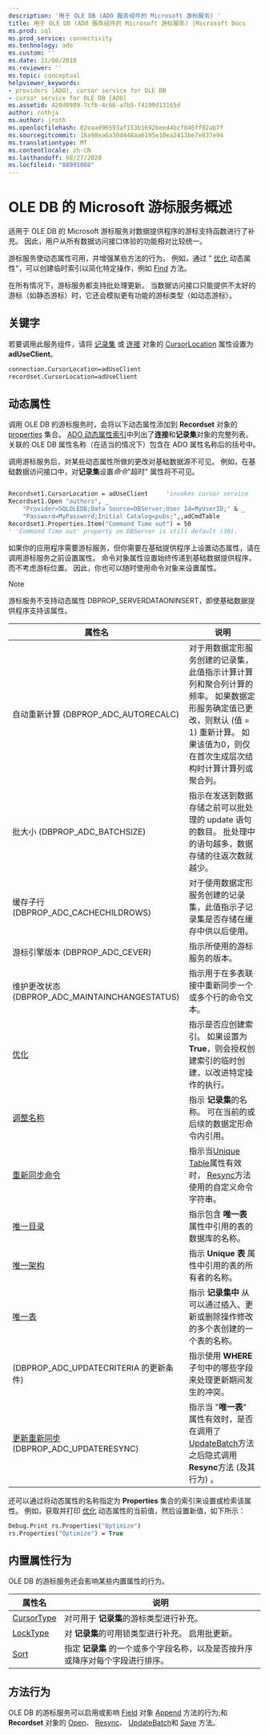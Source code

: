 ```yaml
---
description: '用于 OLE DB (ADO 服务组件的 Microsoft 游标服务) '
title: 用于 OLE DB (ADO 服务组件的 Microsoft 游标服务) |Microsoft Docs
ms.prod: sql
ms.prod_service: connectivity
ms.technology: ado
ms.custom: ''
ms.date: 11/08/2018
ms.reviewer: ''
ms.topic: conceptual
helpviewer_keywords:
- providers [ADO], cursor service for OLE DB
- cursor service for OLE DB [ADO]
ms.assetid: 420d0989-7cfb-4c66-a7b5-f4199d13165d
author: rothja
ms.author: jroth
ms.openlocfilehash: 02eaad96593af153b1692beed4bcf846ff92ab7f
ms.sourcegitcommit: 18a98ea6a30d448aa6195e10ea2413be7e837e94
ms.translationtype: MT
ms.contentlocale: zh-CN
ms.lasthandoff: 08/27/2020
ms.locfileid: "88991088"
---
```

# <a name="microsoft-cursor-service-for-ole-db-overview"></a>OLE DB 的 Microsoft 游标服务概述
适用于 OLE DB 的 Microsoft 游标服务对数据提供程序的游标支持函数进行了补充。 因此，用户从所有数据访问接口体验的功能相对比较统一。

 游标服务使动态属性可用，并增强某些方法的行为。 例如，通过 " [优化](../../reference/ado-api/optimize-property-dynamic-ado.md) 动态属性"，可以创建临时索引以简化特定操作，例如 [Find](../../reference/ado-api/find-method-ado.md) 方法。

 在所有情况下，游标服务都支持批处理更新。 当数据访问接口只能提供不太好的游标（如静态游标）时，它还会模拟更有功能的游标类型（如动态游标）。

## <a name="keyword"></a>关键字
 若要调用此服务组件，请将 [记录集](../../reference/ado-api/recordset-object-ado.md) 或 [连接](../../reference/ado-api/connection-object-ado.md) 对象的 [CursorLocation](../../reference/ado-api/cursorlocation-property-ado.md) 属性设置为 **adUseClient**。

```vb
connection.CursorLocation=adUseClient
recordset.CursorLocation=adUseClient
```

## <a name="dynamic-properties"></a>动态属性
 调用 OLE DB 的游标服务时，会将以下动态属性添加到 **Recordset** 对象的 [properties](../../reference/ado-api/properties-collection-ado.md) 集合。 [ADO 动态属性索引](../../reference/ado-api/ado-dynamic-property-index.md)中列出了**连接**和**记录集**对象的完整列表。 关联的 OLE DB 属性名称（在适当的情况下）包含在 ADO 属性名称后的括号中。

 调用游标服务后，对某些动态属性所做的更改对基础数据源不可见。 例如，在基础数据访问接口中，对**记录集**设置*命令*"超时" 属性将不可见。

```vb

Recordset1.CursorLocation = adUseClient     'invokes cursor service
Recordset1.Open "authors", _
    "Provider=SQLOLEDB;Data Source=DBServer;User Id=MyUserID;" & _
    "Password=MyPassword;Initial Catalog=pubs;",,adCmdTable
Recordset1.Properties.Item("Command Time out") = 50
' 'Command Time out' property on DBServer is still default (30).

```

 如果你的应用程序需要游标服务，但你需要在基础提供程序上设置动态属性，请在调用游标服务之前设置属性。 命令对象属性设置始终传递到基础数据提供程序，而不考虑游标位置。 因此，你也可以随时使用命令对象来设置属性。

> [!NOTE]
>  游标服务不支持动态属性 DBPROP_SERVERDATAONINSERT，即使基础数据提供程序支持该属性。

|属性名|说明|
|-------------------|-----------------|
|自动重新计算 (DBPROP_ADC_AUTORECALC) |对于用数据定形服务创建的记录集，此值指示计算计算列和聚合列计算的频率。 如果数据定形服务确定值已更改，则默认 (值 = 1) 重新计算。 如果该值为0，则仅在首次生成层次结构时计算计算列或聚合列。|
|批大小 (DBPROP_ADC_BATCHSIZE) |指示在发送到数据存储之前可以批处理的 update 语句的数目。 批处理中的语句越多，数据存储的往返次数就越少。|
|缓存子行 (DBPROP_ADC_CACHECHILDROWS) |对于使用数据定形服务创建的记录集，此值指示子记录集是否存储在缓存中供以后使用。|
|游标引擎版本 (DBPROP_ADC_CEVER) |指示所使用的游标服务的版本。|
|维护更改状态 (DBPROP_ADC_MAINTAINCHANGESTATUS) |指示用于在多表联接中重新同步一个或多个行的命令文本。|
|[优化](../../reference/ado-api/optimize-property-dynamic-ado.md)|指示是否应创建索引。 如果设置为 **True**，则会授权创建索引的临时创建，以改进特定操作的执行。|
|[调整名称](../../reference/ado-api/reshape-name-property-dynamic-ado.md)|指示 **记录集**的名称。 可在当前的或后续的数据定形命令内引用。|
|[重新同步命令](../../reference/ado-api/resync-command-property-dynamic-ado.md)|指示当[Unique Table](../../reference/ado-api/unique-table-unique-schema-unique-catalog-properties-dynamic-ado.md)属性有效时， [Resync](../../reference/ado-api/resync-method.md)方法使用的自定义命令字符串。|
|[唯一目录](../../reference/ado-api/unique-table-unique-schema-unique-catalog-properties-dynamic-ado.md)|指示包含 **唯一表** 属性中引用的表的数据库的名称。|
|[唯一架构](../../reference/ado-api/unique-table-unique-schema-unique-catalog-properties-dynamic-ado.md)|指示 **Unique 表** 属性中引用的表的所有者的名称。|
|[唯一表](../../reference/ado-api/unique-table-unique-schema-unique-catalog-properties-dynamic-ado.md)|指示 **记录集中** 从可以通过插入、更新或删除操作修改的多个表创建的一个表的名称。|
| (DBPROP_ADC_UPDATECRITERIA 的更新条件) |指示使用 **WHERE** 子句中的哪些字段来处理更新期间发生的冲突。|
|[更新重新同步](../../reference/ado-api/update-resync-property-dynamic-ado.md) (DBPROP_ADC_UPDATERESYNC) |指示当 "**唯一表**" 属性有效时，是否在调用了[UpdateBatch](../../reference/ado-api/updatebatch-method.md)方法之后隐式调用**Resync**方法 (及其行为) 。|

 还可以通过将动态属性的名称指定为 **Properties** 集合的索引来设置或检索该属性。 例如，获取并打印 [优化](../../reference/ado-api/optimize-property-dynamic-ado.md) 动态属性的当前值，然后设置新值，如下所示：

```vb
Debug.Print rs.Properties("Optimize")
rs.Properties("Optimize") = True
```

## <a name="built-in-property-behavior"></a>内置属性行为
 OLE DB 的游标服务还会影响某些内置属性的行为。

|属性名|说明|
|-------------------|-----------------|
|[CursorType](../../reference/ado-api/cursortype-property-ado.md)|对可用于 **记录集**的游标类型进行补充。|
|[LockType](../../reference/ado-api/locktype-property-ado.md)|对 **记录集**的可用锁类型进行补充。 启用批更新。|
|[Sort](../../reference/ado-api/sort-property.md)|指定 **记录集** 的一个或多个字段名称，以及是否按升序或降序对每个字段进行排序。|

## <a name="method-behavior"></a>方法行为
 OLE DB 的游标服务可以启用或影响 [Field](../../reference/ado-api/field-object.md) 对象 [Append](../../reference/ado-api/append-method-ado.md) 方法的行为;和 **Recordset** 对象的 [Open](../../reference/ado-api/open-method-ado-recordset.md)、 [Resync](../../reference/ado-api/resync-method.md)、 [UpdateBatch](../../reference/ado-api/updatebatch-method.md)和 [Save](../../reference/ado-api/save-method.md) 方法。